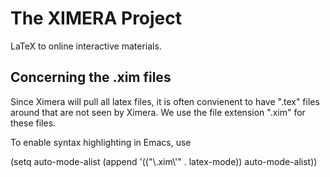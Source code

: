 The XIMERA Project
==================

LaTeX to online interactive materials. 


Concerning the .xim files
-------------------------

Since Ximera will pull all latex files, it is often convienent to have ".tex" files around that are not seen by Ximera. 
We use the file extension ".xim" for these files. 

To enable syntax highlighting in Emacs, use 

 (setq auto-mode-alist
     (append
         '(("\\.xim\\'" . latex-mode))
          auto-mode-alist))
